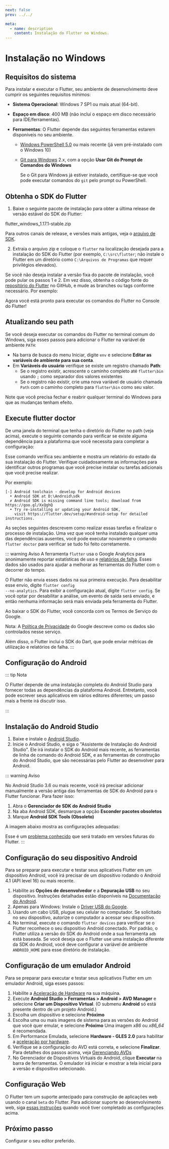 ```yaml
---
next: false
prev: ../../

meta:
  - name: description
    content: Instalação do Flutter no Windows.
---
```


# Instalação no Windows

## Requisitos do sistema

Para instalar e executar o Flutter, seu ambiente de desenvolvimento deve cumprir os seguintes requisitos mínimos:

- **Sistema Operacional**: Windows 7 SP1 ou mais atual (64-bit).
- **Espaço em disco**: 400 MB (não incluí o espaço em disco necessário para IDE/ferramentas).
- **Ferramentas**: O Flutter depende das seguintes ferramentas estarem disponíveis no seu ambiente.

  - [Windows PowerShell 5.0](https://docs.microsoft.com/pt-br/powershell/scripting/install/installing-windows-powershell?view=powershell-7) ou mais recente (já vem pré-instalado com o Windows 10)
  - [Git para Windows](https://git-scm.com/download/win) 2.x, com a opção **Usar Git do Prompt de Comandos do Windows**

    Se o Git para Windows já estiver instalado, certifique-se que você pode executar comandos do <code>git</code> pelo prompt ou PowerShell.

## Obtenha o SDK do Flutter

1. Baixe o seguinte pacote de instalação para obter a última release de versão estável do SDK do Flutter:

<link-button link="https://storage.googleapis.com/flutter_infra/releases/stable/windows/flutter_windows_1.17.1-stable.zip">flutter_windows_1.17.1-stable.zip</link-button>

Para outros canais de release, e versões mais antigas, veja o [arquivo de SDK](https://flutter.dev/docs/development/tools/sdk/releases).

2. Extraia o arquivo zip e coloque o <code>flutter</code> na localização desejada para a instalação do SDK do Flutter (por exemplo, <code>C:\src\flutter</code>; não instale o Flutter em um diretório como <code>C:\Arquivos de Programas</code> que requer privilégios elevados).

Se você não deseja instalar a versão fixa do pacote de instalação, você pode pular os passos 1 e 2. Em vez disso, obtenha o código fonte do [repositório do Flutter](https://github.com/flutter/flutter) no GitHub, e mude as branches ou tags conforme necessário. Por exemplo:

<copyable-code-block theme="win" content="git clone https://github.com/flutter/flutter.git -b stable" />

Agora você está pronto para executar os comandos do Flutter no Console do Flutter!

## Atualizando seu path

Se você deseja executar os comandos do Flutter no terminal comum do Windows, siga esses passos para adicionar o Flutter na variável de ambiente <code>PATH</code>:

- Na barra de busca do menu Iniciar, digite <code>env</code> e selecione **Editar as variáveis de ambiente para sua conta**.
- Em **Variáveis do usuário** verifique se existe um registro chamado **Path**:
  - Se o registro existir, acrescente o caminho completo até <code>flutter\bin</code> usando <code>;</code> como separador dos valores existentes
  - Se o registro não existir, crie uma nova variável de usuário chamada <code>Path</code> com o caminho completo para <code>flutter\bin</code> como seu valor.

Note que você precisa fechar e reabrir qualquer terminal do Windows para que as mudanças tenham efeito.

## Execute flutter doctor

De uma janela do terminal que tenha o diretório do Flutter no path (veja acima), execute o seguinte comando para verificar se existe alguma dependência para a plataforma que você necessita para completar a configuração:

<copyable-code-block theme="win" dir="C:\src\flutter>" content="flutter doctor" />

Esse comando verifica seu ambiente e mostra um relatório do estado da sua instalação do Flutter. Verifique cuidadosamente as informações para identificar outros programas que você precise instalar ou tarefas adicionais que você precise realizar.

Por exemplo:

```
[-] Android toolchain - develop for Android devices
  • Android SDK at D:\Android\sdk
  ✗ Android SDK is missing command line tools; download from https://goo.gl/XxQghQ
  • Try re-installing or updating your Android SDK,
    visit https://flutter.dev/setup/#android-setup for detailed instructions.
```

As seções seguintes descrevem como realizar essas tarefas e finalizar o processo de instalação. Uma vez que você tenha instalado qualquer uma das dependências ausentes, você pode executar novamente o comando <code>flutter doctor</code> para verificar se tudo foi feito corretamente.

::: warning Aviso
A ferramenta <code>flutter</code> usa o Google Analytics para anonimamente reportar estatísticas de uso e [relatórios de falha](https://github.com/flutter/flutter/wiki/Flutter-CLI-crash-reporting). Esses dados são usados para ajudar a melhorar as ferramentas do Flutter com o decorrer do tempo.

O Flutter não envia esses dados na sua primeira execução. Para desabilitar esse envio, digite <code>flutter config --no-analytics</code>. Para exibir a configuração atual, digite <code>flutter config</code>. Se você optar por desabilitar a análise, um evento de saída será enviado, e então nenhuma informação será mais enviada pela ferramenta do Flutter.

Ao baixar o SDK do Flutter, você concorda com os Termos de Serviço do Google.

Nota: A [Política de Privacidade](https://policies.google.com/privacy) do Google descreve como os dados são controlados nesse serviço.

Além disso, o Flutter incluí o SDK do Dart, que pode enviar métricas de utilização e relatórios de falha.
:::

## Configuração do Android

::: tip Nota

O Flutter depende de uma instalação completa do Android Studio para fornecer todas as dependências da plataforma Android. Entretanto, você pode escrever seus aplicativos em vários editores diferentes; um passo mais a frente irá discutir isso.

:::

## Instalação do Android Studio

1. Baixe e instale o [Android Studio](https://developer.android.com/studio).
2. Inicie o Android Studio, e siga o "Assistente de Instalação do Android Studio". Ele irá instalar o SDK do Android mais recente, as ferramentas de linha de comando do Android SDK, e as ferramentas de construção do Android Studio, que são necessárias pelo Flutter ao desenvolver para Android.

::: warning Aviso

No Android Studio 3.6 ou mais recente, você irá precisar adicionar manualmente a versão antiga das ferramentas de SDK do Android para o Flutter funcionar. Para fazer isso:

1. Abra o **Gerenciador de SDK do Android Studio**
2. Na aba Android SDK, desmarque a opção **Esconder pacotes obsoletos**
3. Marque **Android SDK Tools (Obsoleto)**

A imagem abaixo mostra as configurações adequadas:

<base-path-image src="/instalacao/android-sdk-tools-config.png" />

Esse é um [problema conhecido](https://github.com/flutter/flutter/issues/51712) que será tratado em versões futuras do Flutter.
:::

## Configuração do seu dispositivo Android

Para se preparar para executar e testar seus aplicativos Flutter em um dispositivo Android, você irá precisar de um dispositivo rodando o Android 4.1 (API level 16) ou mais recente.

1. Habilite as **Opções de desenvolvedor** e a **Depuração USB** no seu dispositivo. Instruções detalhadas estão disponíveis na [Documentação do Android](https://developer.android.com/studio/debug/dev-options).
2. Apenas para Windows: Instale o [Driver USB do Google](https://developer.android.com/studio/run/win-usb).
3. Usando um cabo USB, plugue seu celular no computador. Se solicitado no seu dispositivo, autorize o computador a acessar seu dispositivo.
4. No terminal, execute o comando <code>flutter devices</code> para verificar se o Flutter reconhece o seu dispositivo Android conectado. Por padrão, o Flutter utiliza a versão do SDK do Android onde a sua ferramenta <code>adb</code> está baseada. Se você deseja que o Flutter use uma instalação diferente da SDK do Android, você deve configurar a variável de ambiente <code>ANDROID_HOME</code> para esse diretório de instalação.

## Configuração de um emulador Android

Para se preparar para executar e testar seus aplicativos Flutter em um emulador Android, siga esses passos:

1. Habilite a [Aceleração de Hardware](https://developer.android.com/studio/run/emulator-acceleration) na sua máquina.
2. Execute **Android Studio > Ferramentas > Android > AVD Manager** e selecione **Criar um Dispositivo Virtual**. (O submenu **Android** só está presente dentro de um projeto Android.)
3. Escolha um dispositivo e selecione **Próximo**
4. Escolha uma ou mais imagens de sistema para as versões do Android que você quer emular, e selecione **Próximo** Uma imagem _x86_ ou _x86_64_ é recomendada.
5. Em Performance Emulada, selecione **Hardware - GLES 2.0** para habilitar a [aceleração por hardware](https://developer.android.com/studio/run/emulator-acceleration).
6. Verifique se a configuração do AVD está correta, e selecione **Finalizar**.
   Para detalhes dos passos acima, veja [Gerenciando AVDs](https://developer.android.com/studio/run/managing-avds)
7. No Gerenciador de Dispositivos Virtuais do Android, clique **Executar** na barra de ferramentas. O emulador irá iniciar e mostrar a tela inicial para a versão e dispositivo selecionado.

## Configuração Web

O Flutter tem um suporte antecipado para construção de aplicações web usando o canal <code>beta</code> do Flutter. Para adicionar suporte ao desenvolvimento web, siga [essas instruções](https://flutter.dev/docs/get-started/web) quando você tiver completado as configurações acima.

## Próximo passo

Configurar o seu editor preferido.
